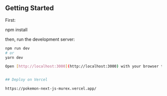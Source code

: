 
## Getting Started

First:

npm install

then, run the development server:
```bash
npm run dev
# or
yarn dev

Open [http://localhost:3000](http://localhost:3000) with your browser to see the result.


## Deploy on Vercel

https://pokemon-next-js-murex.vercel.app/
